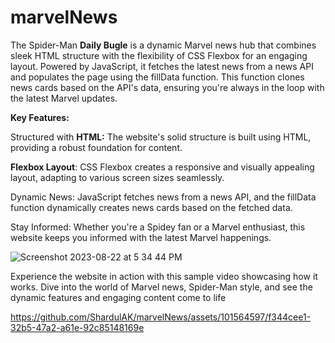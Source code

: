 # marvelNews

The Spider-Man **Daily Bugle** is a dynamic Marvel news hub that combines sleek HTML structure with the flexibility of CSS Flexbox for an engaging layout. Powered by JavaScript, it fetches the latest news from a news API and populates the page using the fillData function. This function clones news cards based on the API's data, ensuring you're always in the loop with the latest Marvel updates.

**Key Features:**

Structured with **HTML:** The website's solid structure is built using HTML, providing a robust foundation for content.

**Flexbox Layout**: CSS Flexbox creates a responsive and visually appealing layout, adapting to various screen sizes seamlessly.

Dynamic News: JavaScript fetches news from a news API, and the fillData function dynamically creates news cards based on the fetched data.

Stay Informed: Whether you're a Spidey fan or a Marvel enthusiast, this website keeps you informed with the latest Marvel happenings.

![Screenshot 2023-08-22 at 5 34 44 PM](https://github.com/ShardulAK/marvelNews/assets/101564597/9f18f2d8-e8e4-4695-bd37-b98c6dee0a96)

Experience the website in action with this sample video showcasing how it works. Dive into the world of Marvel news, Spider-Man style, and see the dynamic features and engaging content come to life

https://github.com/ShardulAK/marvelNews/assets/101564597/f344cee1-32b5-47a2-a61e-92c85148169e


